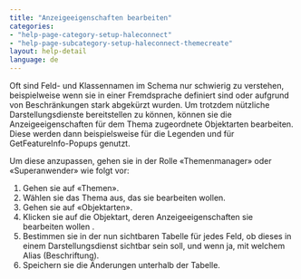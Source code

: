 ```yaml
---
title: "Anzeigeeigenschaften bearbeiten"
categories:
- "help-page-category-setup-haleconnect"
- "help-page-subcategory-setup-haleconnect-themecreate"
layout: help-detail
language: de
---
```


Oft sind Feld- und Klassennamen im Schema nur schwierig zu verstehen, beispielweise wenn sie in einer Fremdsprache definiert sind oder aufgrund von Beschränkungen stark abgekürzt wurden. Um trotzdem nützliche Darstellungsdienste bereitstellen zu können, können sie die Anzeigeeigenschaften für dem Thema zugeordnete Objektarten bearbeiten. Diese werden dann beispielsweise für die Legenden und für GetFeatureInfo-Popups genutzt.

Um diese anzupassen, gehen sie in der Rolle &laquo;Themenmanager&raquo; oder &laquo;Superanwender&raquo; wie folgt vor:

1.	Gehen sie auf &laquo;Themen&raquo;.
2.	Wählen sie das Thema aus, das sie bearbeiten wollen.
3.	Gehen sie auf &laquo;Objektarten&raquo;.
4.	Klicken sie auf die Objektart, deren Anzeigeeigenschaften sie bearbeiten wollen .
5.	Bestimmen sie in der nun sichtbaren Tabelle für jedes Feld, ob dieses in einem Darstellungsdienst sichtbar sein soll, und wenn ja, mit welchem Alias (Beschriftung).<img src="/images/help/de/property_editing.png" alt="" title="Objektarteneigenschaften bearbeiten" class="img-responsive img-inline-help">
6.	Speichern sie die Änderungen unterhalb der Tabelle.